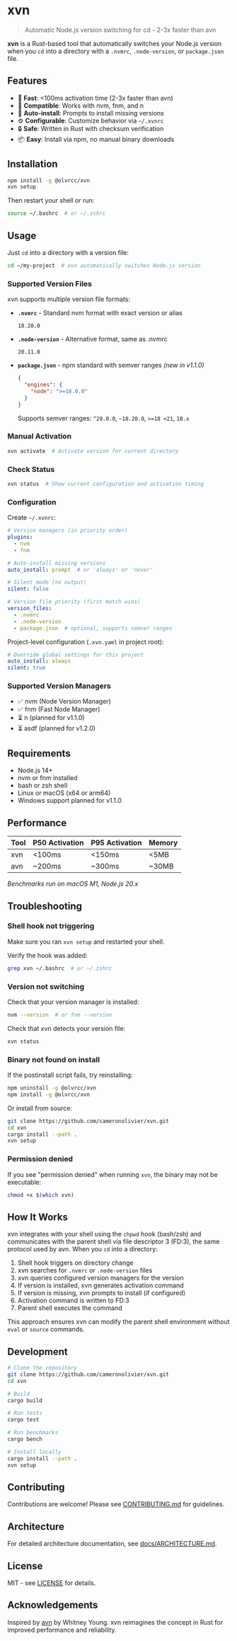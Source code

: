 # xvn

> Automatic Node.js version switching for cd - 2-3x faster than avn

**xvn** is a Rust-based tool that automatically switches your Node.js version when you `cd` into a directory with a `.nvmrc`, `.node-version`, or `package.json` file.

## Features

- 🚀 **Fast**: <100ms activation time (2-3x faster than avn)
- 🔌 **Compatible**: Works with nvm, fnm, and n
- 🤖 **Auto-install**: Prompts to install missing versions
- ⚙️  **Configurable**: Customize behavior via `~/.xvnrc`
- 🔒 **Safe**: Written in Rust with checksum verification
- 📦 **Easy**: Install via npm, no manual binary downloads

## Installation

```bash
npm install -g @olvrcc/xvn
xvn setup
```

Then restart your shell or run:

```bash
source ~/.bashrc  # or ~/.zshrc
```

## Usage

Just `cd` into a directory with a version file:

```bash
cd ~/my-project  # xvn automatically switches Node.js version
```

### Supported Version Files

xvn supports multiple version file formats:

- **`.nvmrc`** - Standard nvm format with exact version or alias
  ```
  18.20.0
  ```

- **`.node-version`** - Alternative format, same as .nvmrc
  ```
  20.11.0
  ```

- **`package.json`** - npm standard with semver ranges *(new in v1.1.0)*
  ```json
  {
    "engines": {
      "node": ">=18.0.0"
    }
  }
  ```
  Supports semver ranges: `^20.0.0`, `~18.20.0`, `>=18 <21`, `18.x`

### Manual Activation

```bash
xvn activate  # Activate version for current directory
```

### Check Status

```bash
xvn status  # Show current configuration and activation timing
```

### Configuration

Create `~/.xvnrc`:

```yaml
# Version managers (in priority order)
plugins:
  - nvm
  - fnm

# Auto-install missing versions
auto_install: prompt  # or 'always' or 'never'

# Silent mode (no output)
silent: false

# Version file priority (first match wins)
version_files:
  - .nvmrc
  - .node-version
  - package.json  # optional, supports semver ranges
```

Project-level configuration (`.xvn.yaml` in project root):

```yaml
# Override global settings for this project
auto_install: always
silent: true
```

### Supported Version Managers

- ✅ nvm (Node Version Manager)
- ✅ fnm (Fast Node Manager)
- ⏳ n (planned for v1.1.0)
- ⏳ asdf (planned for v1.2.0)

## Requirements

- Node.js 14+
- nvm or fnm installed
- bash or zsh shell
- Linux or macOS (x64 or arm64)
- Windows support planned for v1.1.0

## Performance

| Tool | P50 Activation | P95 Activation | Memory |
|------|---------------|---------------|---------|
| xvn  | <100ms        | <150ms        | <5MB    |
| avn  | ~200ms        | ~300ms        | ~30MB   |

*Benchmarks run on macOS M1, Node.js 20.x*

## Troubleshooting

### Shell hook not triggering

Make sure you ran `xvn setup` and restarted your shell.

Verify the hook was added:

```bash
grep xvn ~/.bashrc  # or ~/.zshrc
```

### Version not switching

Check that your version manager is installed:

```bash
nvm --version  # or fnm --version
```

Check that xvn detects your version file:

```bash
xvn status
```

### Binary not found on install

If the postinstall script fails, try reinstalling:

```bash
npm uninstall -g @olvrcc/xvn
npm install -g @olvrcc/xvn
```

Or install from source:

```bash
git clone https://github.com/cameronolivier/xvn.git
cd xvn
cargo install --path .
xvn setup
```

### Permission denied

If you see "permission denied" when running `xvn`, the binary may not be executable:

```bash
chmod +x $(which xvn)
```

## How It Works

xvn integrates with your shell using the `chpwd` hook (bash/zsh) and communicates with the parent shell via file descriptor 3 (FD:3), the same protocol used by avn. When you `cd` into a directory:

1. Shell hook triggers on directory change
2. xvn searches for `.nvmrc` or `.node-version` files
3. xvn queries configured version managers for the version
4. If version is installed, xvn generates activation command
5. If version is missing, xvn prompts to install (if configured)
6. Activation command is written to FD:3
7. Parent shell executes the command

This approach ensures xvn can modify the parent shell environment without `eval` or `source` commands.

## Development

```bash
# Clone the repository
git clone https://github.com/cameronolivier/xvn.git
cd xvn

# Build
cargo build

# Run tests
cargo test

# Run benchmarks
cargo bench

# Install locally
cargo install --path .
xvn setup
```

## Contributing

Contributions are welcome! Please see [CONTRIBUTING.md](./docs/CONTRIBUTING.md) for guidelines.

## Architecture

For detailed architecture documentation, see [docs/ARCHITECTURE.md](./docs/ARCHITECTURE.md).

## License

MIT - see [LICENSE](./LICENSE) for details.

## Acknowledgements

Inspired by [avn](https://github.com/wbyoung/avn) by Whitney Young. xvn reimagines the concept in Rust for improved performance and reliability.
